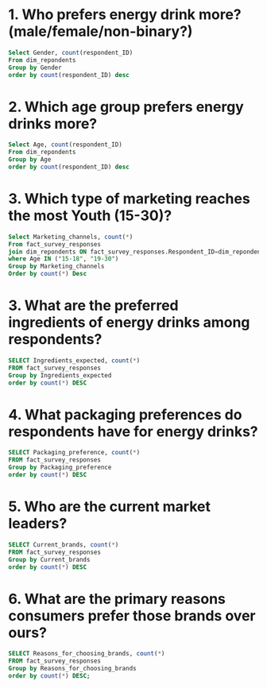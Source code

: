 # 1. Who prefers energy drink more? (male/female/non-binary?)
```sql
Select Gender, count(respondent_ID) 
From dim_repondents
Group by Gender
order by count(respondent_ID) desc
```

# 2. Which age group prefers energy drinks more?
```sql
Select Age, count(respondent_ID) 
From dim_repondents
Group by Age
order by count(respondent_ID) desc
```

# 3. Which type of marketing reaches the most Youth (15-30)?
```sql
Select Marketing_channels, count(*)
From fact_survey_responses
join dim_repondents ON fact_survey_responses.Respondent_ID=dim_repondents.Respondent_ID
where Age IN ("15-18", "19-30")
Group by Marketing_channels
Order by count(*) Desc
```
# 3. What are the preferred ingredients of energy drinks among respondents?
```sql
SELECT Ingredients_expected, count(*)
FROM fact_survey_responses
Group by Ingredients_expected
order by count(*) DESC
```
# 4. What packaging preferences do respondents have for energy drinks?
```sql
SELECT Packaging_preference, count(*)
FROM fact_survey_responses
Group by Packaging_preference
order by count(*) DESC
```
# 5. Who are the current market leaders?
```sql
SELECT Current_brands, count(*)
FROM fact_survey_responses
Group by Current_brands
order by count(*) DESC
```
# 6. What are the primary reasons consumers prefer those brands over ours?
```sql
SELECT Reasons_for_choosing_brands, count(*)
FROM fact_survey_responses
Group by Reasons_for_choosing_brands
order by count(*) DESC;
```
